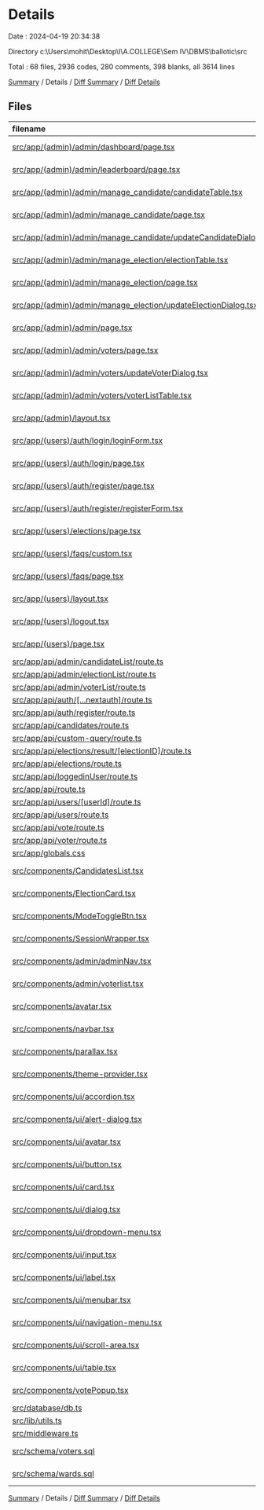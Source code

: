# Details

Date : 2024-04-19 20:34:38

Directory c:\\Users\\mohit\\Desktop\\I\\A.COLLEGE\\Sem IV\\DBMS\\ballotic\\src

Total : 68 files,  2936 codes, 280 comments, 398 blanks, all 3614 lines

[Summary](results.md) / Details / [Diff Summary](diff.md) / [Diff Details](diff-details.md)

## Files
| filename | language | code | comment | blank | total |
| :--- | :--- | ---: | ---: | ---: | ---: |
| [src/app/(admin)/admin/dashboard/page.tsx](/src/app/(admin)/admin/dashboard/page.tsx) | TypeScript JSX | 23 | 7 | 4 | 34 |
| [src/app/(admin)/admin/leaderboard/page.tsx](/src/app/(admin)/admin/leaderboard/page.tsx) | TypeScript JSX | 10 | 0 | 0 | 10 |
| [src/app/(admin)/admin/manage_candidate/candidateTable.tsx](/src/app/(admin)/admin/manage_candidate/candidateTable.tsx) | TypeScript JSX | 89 | 6 | 15 | 110 |
| [src/app/(admin)/admin/manage_candidate/page.tsx](/src/app/(admin)/admin/manage_candidate/page.tsx) | TypeScript JSX | 22 | 0 | 2 | 24 |
| [src/app/(admin)/admin/manage_candidate/updateCandidateDialog.tsx](/src/app/(admin)/admin/manage_candidate/updateCandidateDialog.tsx) | TypeScript JSX | 58 | 4 | 10 | 72 |
| [src/app/(admin)/admin/manage_election/electionTable.tsx](/src/app/(admin)/admin/manage_election/electionTable.tsx) | TypeScript JSX | 89 | 5 | 12 | 106 |
| [src/app/(admin)/admin/manage_election/page.tsx](/src/app/(admin)/admin/manage_election/page.tsx) | TypeScript JSX | 22 | 0 | 2 | 24 |
| [src/app/(admin)/admin/manage_election/updateElectionDialog.tsx](/src/app/(admin)/admin/manage_election/updateElectionDialog.tsx) | TypeScript JSX | 59 | 4 | 10 | 73 |
| [src/app/(admin)/admin/page.tsx](/src/app/(admin)/admin/page.tsx) | TypeScript JSX | 14 | 0 | 1 | 15 |
| [src/app/(admin)/admin/voters/page.tsx](/src/app/(admin)/admin/voters/page.tsx) | TypeScript JSX | 23 | 0 | 2 | 25 |
| [src/app/(admin)/admin/voters/updateVoterDialog.tsx](/src/app/(admin)/admin/voters/updateVoterDialog.tsx) | TypeScript JSX | 59 | 4 | 10 | 73 |
| [src/app/(admin)/admin/voters/voterListTable.tsx](/src/app/(admin)/admin/voters/voterListTable.tsx) | TypeScript JSX | 99 | 2 | 6 | 107 |
| [src/app/(admin)/layout.tsx](/src/app/(admin)/layout.tsx) | TypeScript JSX | 34 | 1 | 4 | 39 |
| [src/app/(users)/auth/login/loginForm.tsx](/src/app/(users)/auth/login/loginForm.tsx) | TypeScript JSX | 43 | 2 | 7 | 52 |
| [src/app/(users)/auth/login/page.tsx](/src/app/(users)/auth/login/page.tsx) | TypeScript JSX | 18 | 0 | 1 | 19 |
| [src/app/(users)/auth/register/page.tsx](/src/app/(users)/auth/register/page.tsx) | TypeScript JSX | 17 | 1 | 8 | 26 |
| [src/app/(users)/auth/register/registerForm.tsx](/src/app/(users)/auth/register/registerForm.tsx) | TypeScript JSX | 43 | 3 | 6 | 52 |
| [src/app/(users)/elections/page.tsx](/src/app/(users)/elections/page.tsx) | TypeScript JSX | 10 | 9 | 1 | 20 |
| [src/app/(users)/faqs/custom.tsx](/src/app/(users)/faqs/custom.tsx) | TypeScript JSX | 72 | 47 | 9 | 128 |
| [src/app/(users)/faqs/page.tsx](/src/app/(users)/faqs/page.tsx) | TypeScript JSX | 33 | 10 | 8 | 51 |
| [src/app/(users)/layout.tsx](/src/app/(users)/layout.tsx) | TypeScript JSX | 32 | 1 | 4 | 37 |
| [src/app/(users)/logout.tsx](/src/app/(users)/logout.tsx) | TypeScript JSX | 14 | 0 | 2 | 16 |
| [src/app/(users)/page.tsx](/src/app/(users)/page.tsx) | TypeScript JSX | 18 | 0 | 4 | 22 |
| [src/app/api/admin/candidateList/route.ts](/src/app/api/admin/candidateList/route.ts) | TypeScript | 33 | 5 | 4 | 42 |
| [src/app/api/admin/electionList/route.ts](/src/app/api/admin/electionList/route.ts) | TypeScript | 38 | 3 | 4 | 45 |
| [src/app/api/admin/voterList/route.ts](/src/app/api/admin/voterList/route.ts) | TypeScript | 35 | 3 | 5 | 43 |
| [src/app/api/auth/[...nextauth]/route.ts](/src/app/api/auth/%5B...nextauth%5D/route.ts) | TypeScript | 71 | 14 | 9 | 94 |
| [src/app/api/auth/register/route.ts](/src/app/api/auth/register/route.ts) | TypeScript | 14 | 3 | 3 | 20 |
| [src/app/api/candidates/route.ts](/src/app/api/candidates/route.ts) | TypeScript | 11 | 7 | 4 | 22 |
| [src/app/api/custom-query/route.ts](/src/app/api/custom-query/route.ts) | TypeScript | 10 | 1 | 2 | 13 |
| [src/app/api/elections/result/[electionID]/route.ts](/src/app/api/elections/result/%5BelectionID%5D/route.ts) | TypeScript | 17 | 3 | 3 | 23 |
| [src/app/api/elections/route.ts](/src/app/api/elections/route.ts) | TypeScript | 25 | 4 | 5 | 34 |
| [src/app/api/loggedinUser/route.ts](/src/app/api/loggedinUser/route.ts) | TypeScript | 14 | 1 | 2 | 17 |
| [src/app/api/route.ts](/src/app/api/route.ts) | TypeScript | 13 | 0 | 4 | 17 |
| [src/app/api/users/[userId]/route.ts](/src/app/api/users/%5BuserId%5D/route.ts) | TypeScript | 54 | 0 | 2 | 56 |
| [src/app/api/users/route.ts](/src/app/api/users/route.ts) | TypeScript | 50 | 0 | 2 | 52 |
| [src/app/api/vote/route.ts](/src/app/api/vote/route.ts) | TypeScript | 15 | 8 | 3 | 26 |
| [src/app/api/voter/route.ts](/src/app/api/voter/route.ts) | TypeScript | 11 | 0 | 2 | 13 |
| [src/app/globals.css](/src/app/globals.css) | CSS | 68 | 67 | 12 | 147 |
| [src/components/CandidatesList.tsx](/src/components/CandidatesList.tsx) | TypeScript JSX | 34 | 1 | 3 | 38 |
| [src/components/ElectionCard.tsx](/src/components/ElectionCard.tsx) | TypeScript JSX | 53 | 3 | 8 | 64 |
| [src/components/ModeToggleBtn.tsx](/src/components/ModeToggleBtn.tsx) | TypeScript JSX | 36 | 0 | 5 | 41 |
| [src/components/SessionWrapper.tsx](/src/components/SessionWrapper.tsx) | TypeScript JSX | 10 | 0 | 2 | 12 |
| [src/components/admin/adminNav.tsx](/src/components/admin/adminNav.tsx) | TypeScript JSX | 34 | 14 | 2 | 50 |
| [src/components/admin/voterlist.tsx](/src/components/admin/voterlist.tsx) | TypeScript JSX | 18 | 0 | 4 | 22 |
| [src/components/avatar.tsx](/src/components/avatar.tsx) | TypeScript JSX | 18 | 1 | 6 | 25 |
| [src/components/navbar.tsx](/src/components/navbar.tsx) | TypeScript JSX | 34 | 5 | 3 | 42 |
| [src/components/parallax.tsx](/src/components/parallax.tsx) | TypeScript JSX | 10 | 0 | 3 | 13 |
| [src/components/theme-provider.tsx](/src/components/theme-provider.tsx) | TypeScript JSX | 7 | 0 | 3 | 10 |
| [src/components/ui/accordion.tsx](/src/components/ui/accordion.tsx) | TypeScript JSX | 50 | 0 | 8 | 58 |
| [src/components/ui/alert-dialog.tsx](/src/components/ui/alert-dialog.tsx) | TypeScript JSX | 127 | 0 | 15 | 142 |
| [src/components/ui/avatar.tsx](/src/components/ui/avatar.tsx) | TypeScript JSX | 44 | 0 | 7 | 51 |
| [src/components/ui/button.tsx](/src/components/ui/button.tsx) | TypeScript JSX | 52 | 0 | 6 | 58 |
| [src/components/ui/card.tsx](/src/components/ui/card.tsx) | TypeScript JSX | 68 | 0 | 9 | 77 |
| [src/components/ui/dialog.tsx](/src/components/ui/dialog.tsx) | TypeScript JSX | 109 | 0 | 14 | 123 |
| [src/components/ui/dropdown-menu.tsx](/src/components/ui/dropdown-menu.tsx) | TypeScript JSX | 187 | 0 | 19 | 206 |
| [src/components/ui/input.tsx](/src/components/ui/input.tsx) | TypeScript JSX | 21 | 0 | 5 | 26 |
| [src/components/ui/label.tsx](/src/components/ui/label.tsx) | TypeScript JSX | 21 | 0 | 6 | 27 |
| [src/components/ui/menubar.tsx](/src/components/ui/menubar.tsx) | TypeScript JSX | 221 | 0 | 20 | 241 |
| [src/components/ui/navigation-menu.tsx](/src/components/ui/navigation-menu.tsx) | TypeScript JSX | 117 | 0 | 12 | 129 |
| [src/components/ui/scroll-area.tsx](/src/components/ui/scroll-area.tsx) | TypeScript JSX | 43 | 0 | 6 | 49 |
| [src/components/ui/table.tsx](/src/components/ui/table.tsx) | TypeScript JSX | 110 | 0 | 11 | 121 |
| [src/components/votePopup.tsx](/src/components/votePopup.tsx) | TypeScript JSX | 105 | 3 | 14 | 122 |
| [src/database/db.ts](/src/database/db.ts) | TypeScript | 20 | 26 | 10 | 56 |
| [src/lib/utils.ts](/src/lib/utils.ts) | TypeScript | 5 | 0 | 2 | 7 |
| [src/middleware.ts](/src/middleware.ts) | TypeScript | 2 | 0 | 1 | 3 |
| [src/schema/voters.sql](/src/schema/voters.sql) | MySQL SQL | 0 | 1 | 0 | 1 |
| [src/schema/wards.sql](/src/schema/wards.sql) | MySQL SQL | 0 | 1 | 0 | 1 |

[Summary](results.md) / Details / [Diff Summary](diff.md) / [Diff Details](diff-details.md)